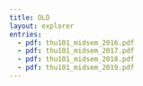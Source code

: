 ```yaml
---
title: OLD
layout: explorer
entries:
  - pdf: thu101_midsem_2016.pdf
  - pdf: thu101_midsem_2017.pdf
  - pdf: thu101_midsem_2018.pdf
  - pdf: thu101_midsem_2019.pdf
---
```

